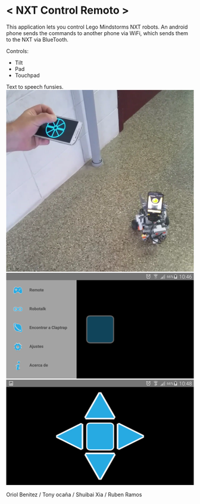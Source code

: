 # < NXT Control Remoto >
This application lets you control Lego Mindstorms NXT robots.
An android phone sends the commands to another phone via WiFi, which sends them to the NXT via BlueTooth.

Controls:
  - Tilt
  - Pad
  - Touchpad

Text to speech funsies.
![Robot](/ConnectTest/1.png?raw=true "Look how cute he is")
![UI](/ConnectTest/2.png?raw=true "Starting ui")
![Pad](/ConnectTest/3.png?raw=true "Control example")

Oriol Benitez / Tony ocaña / Shuibai Xia / Ruben Ramos
